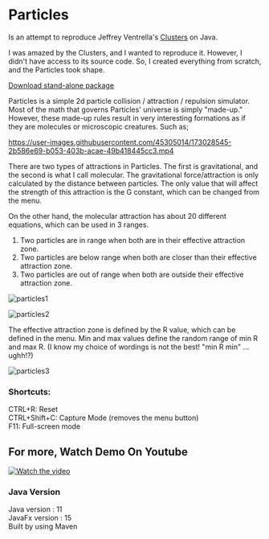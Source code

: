 # Particles

Is an attempt to reproduce Jeffrey Ventrella's [Clusters](https://ventrella.com/Clusters/) on Java.

I was amazed by the Clusters, and I wanted to reproduce it. However,  I didn't have access to its source code. So, I created everything from scratch, and the Particles took shape.

[Download stand-alone package](https://github.com/zcagdasgurbuz/Particles/releases)

Particles is a simple 2d particle collision / attraction / repulsion simulator. Most of the math that governs Particles' universe is simply "made-up." However, these made-up rules result in very interesting formations as if they are molecules or microscopic creatures. Such as;

https://user-images.githubusercontent.com/45305014/173028545-2b586e69-b053-403b-acae-49b418445cc3.mp4

There are two types of attractions in Particles. The first is gravitational, and the second is what I call molecular. The gravitational force/attraction is only calculated by the distance between particles. The only value that will affect the strength of this attraction is the G constant, which can be changed from the menu.

 On the other hand, the molecular attraction has about 20 different equations, which can be used in 3 ranges.  

1) Two particles are in range when both are in their effective attraction zone. 
2) Two particles are below range when both are closer than their effective attraction zone. 
3) Two particles are out of range when both are outside their effective attraction zone. 

![particles1](https://user-images.githubusercontent.com/45305014/173031107-b08daaa1-6ce2-4716-87c8-43c5fc7b815b.jpg)

![particles2](https://user-images.githubusercontent.com/45305014/173031705-e05c48b7-783a-40ec-b412-ab1e5689cdaa.jpg)

The effective attraction zone is defined by the R value, which can be defined in the menu. Min and max values define the random range of min R and max R. (I know my choice of wordings is not the best! "min R min" ... ughh!?)

![particles3](https://user-images.githubusercontent.com/45305014/173032097-beb71a12-e7f8-4cc6-9d25-e72acd8ceac2.jpg)

### Shortcuts:  
CTRL+R:  Reset    
CTRL+Shift+C:  Capture Mode (removes the menu button)     
F11: Full-screen mode    

## For more, Watch Demo On Youtube

[![Watch the video](https://img.youtube.com/vi/-cw4oDDioGM/maxresdefault.jpg)](https://youtu.be/-cw4oDDioGM?vq=hd1080)


  
### Java Version
Java version : 11   
JavaFx version : 15   
Built by using Maven
